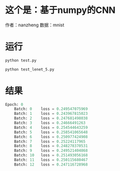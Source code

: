 # 这个是：基于numpy的CNN
作者：nanzheng
数据：mnist

# 运行
```python
python test.py

```

```python
python test_lenet_5.py
```

# 结果
```python
Epoch: 0
	Batch: 0	loss = 0.249547075969
	Batch: 1	loss = 0.243967815023
	Batch: 2	loss = 0.247681498038
	Batch: 3	loss = 0.24666491263
	Batch: 4	loss = 0.254544643259
	Batch: 5	loss = 0.258541065648
	Batch: 6	loss = 0.250977424908
	Batch: 7	loss = 0.25224117965
	Batch: 8	loss = 0.248278370531
	Batch: 9	loss = 0.249521404868
	Batch: 10	loss = 0.251493056168
	Batch: 11	loss = 0.250115680467
	Batch: 12	loss = 0.247116728968
```